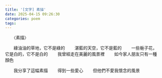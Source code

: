 ```yaml
---
title: '[文字] 素描'
date: 2025-04-15 09:26:30
categories: poem
tags:
---
```


　　〈素描〉


　　綠油油的草地，它不是綠的
　　湛藍的天空，它不是藍的
　　一些梔子花，它是白的，它不是白的
　　我曾經走在美麗的風景裡
　　如今家人朋友只有一種顏色

　　我分享了這幅素描
　　得到一些愛心
　　但他們不愛我懷念的風景
